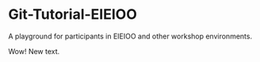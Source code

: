 # Git-Tutorial-EIEIOO
A playground for participants in EIEIOO and other workshop environments.

Wow! New text.
